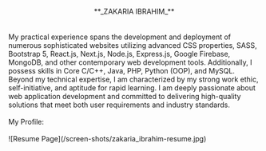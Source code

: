 <br />
<center>**_ZAKARIA IBRAHIM_**</center>
<br />
<br />
My practical experience spans the development and deployment of numerous sophisticated websites utilizing advanced CSS properties, SASS, Bootstrap 5, React.js, Next.js, Node.js, Express.js, Google Firebase, MongoDB, and other contemporary web development tools. Additionally, I possess skills in Core C/C++, Java, PHP, Python (OOP), and MySQL.
Beyond my technical expertise, I am characterized by my strong work ethic, self-initiative, and aptitude for rapid learning. I am deeply passionate about web application development and committed to delivering high-quality solutions that meet both user requirements and industry standards.
<br />
<br />
My Profile:
<br /><br />
![Resume Page](/screen-shots/zakaria_ibrahim-resume.jpg)
<br /> <br />
